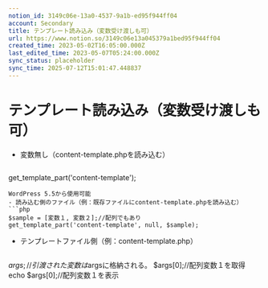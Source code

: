 ```yaml
---
notion_id: 3149c06e-13a0-4537-9a1b-ed95f944ff04
account: Secondary
title: テンプレート読み込み（変数受け渡しも可）
url: https://www.notion.so/3149c06e13a045379a1bed95f944ff04
created_time: 2023-05-02T16:05:00.000Z
last_edited_time: 2023-05-07T05:24:00.000Z
sync_status: placeholder
sync_time: 2025-07-12T15:01:47.448837
---
```

# テンプレート読み込み（変数受け渡しも可）

- 変数無し（content-template.phpを読み込む）
  ```php
get_template_part('content-template');
  ```
WordPress 5.5から使用可能
- 読み込む側のファイル（例：既存ファイルにcontent-template.phpを読み込む）
  ```php
$sample = [変数１, 変数２];//配列でもあり
get_template_part('content-template', null, $sample);
  ```
- テンプレートファイル側（例：content-template.php）
  ```php
$args;//引渡された変数は$argsに格納される。
$args[0];//配列変数１を取得
echo $args[0];//配列変数１を表示
  ```